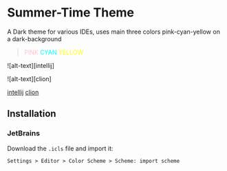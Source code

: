 # Summer-Time Theme

A Dark theme for various IDEs, uses main three colors pink-cyan-yellow on a dark-background 
><span style="color:pink">PINK</span> <span style="color:cyan">CYAN</span> <span style="color:yellow">YELLOW</span>

![alt-text][intellij]

![alt-text][clion]

[intellij](https://github.com/denvash/Summer-Time-theme/blob/master/IntellijExample.png?raw=true "intellij screen")
[clion](https://github.com/denvash/Summer-Time-theme/blob/master/ClionExample.png?raw=true "clion screen")

## Installation

### JetBrains

Download the `.icls` file and import it:

    Settings > Editor > Color Scheme > Scheme: import scheme